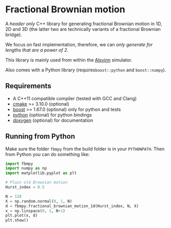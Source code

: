 # Fractional Brownian motion

A *header only* C++ library for generating fractional Brownian motion in 1D, 2D and 3D (the latter two are technically variants of a fractional Brownian bridge).

We focus on fast implementation, therefore, we can *only generate for lengths that are a power of 2*.

This library is mainly used from within the [Alsvinn](https://alsvinn.github.io/alsvinn) simulator. 

Also comes with a Python library (requires```boost::python``` and ```boost::numpy```).

## Requirements

  * A C++11 compatible compiler (tested with GCC and Clang)
  * [cmake](https://cmake.org) >= 3.10.0 (optional)
  * [boost](https://www.boost.org) >= 1.67.0 (optional) only for python and tests
  * [python](https://www.python.org) (optional) for python bindings
  * [doxygen](https://doxygen.nl) (optional) for documentation

## Running from Python
Make sure the folder ```fbmpy``` from the build folder is in your ```PYTHONPATH```. Then from Python you can do something like:

```python
import fbmpy
import numpy as np
import matplotlib.pyplot as plt

# Plain old Brownian motion
Hurst_index = 0.5

N = 128
X = np.random.normal(0, 1, N)
d = fbmpy.fractional_brownian_motion_1d(Hurst_index, N, X)
x = np.linspace(0, 1, N+1)
plt.plot(x, d)
plt.show()
```
